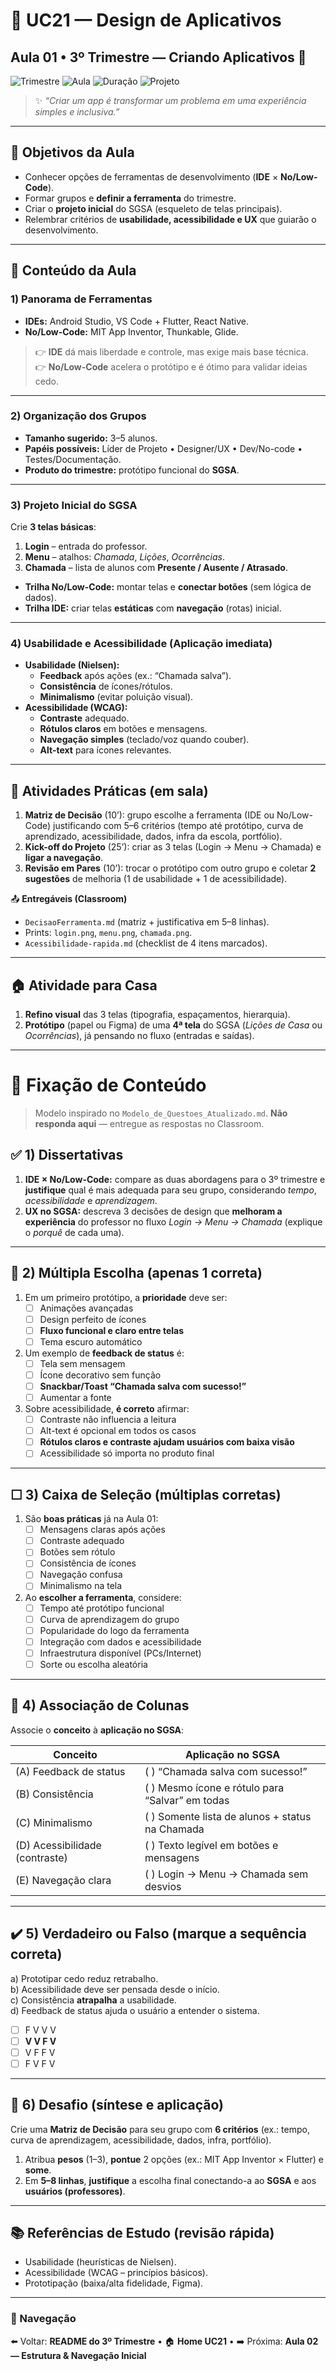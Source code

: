 # 📱 UC21 — Design de Aplicativos  
## Aula 01 • 3º Trimestre — Criando Aplicativos 🚀

![Trimestre](https://img.shields.io/badge/Trimestre-3º-blue)
![Aula](https://img.shields.io/badge/Aula-01%2F08-informational)
![Duração](https://img.shields.io/badge/Duração-50_minutos-lightgrey)
![Projeto](https://img.shields.io/badge/Projeto-SGSA-8A2BE2)

> ✨ *“Criar um app é transformar um problema em uma experiência simples e inclusiva.”*

---

## 🎯 Objetivos da Aula
- Conhecer opções de ferramentas de desenvolvimento (**IDE** × **No/Low-Code**).
- Formar grupos e **definir a ferramenta** do trimestre.
- Criar o **projeto inicial** do SGSA (esqueleto de telas principais).
- Relembrar critérios de **usabilidade, acessibilidade e UX** que guiarão o desenvolvimento.

---

## 🧱 Conteúdo da Aula

### 1) Panorama de Ferramentas
- **IDEs:** Android Studio, VS Code + Flutter, React Native.  
- **No/Low-Code:** MIT App Inventor, Thunkable, Glide.

> 👉 **IDE** dá mais liberdade e controle, mas exige mais base técnica.  
> 👉 **No/Low-Code** acelera o protótipo e é ótimo para validar ideias cedo.

---

### 2) Organização dos Grupos
- **Tamanho sugerido:** 3–5 alunos.  
- **Papéis possíveis:** Líder de Projeto • Designer/UX • Dev/No-code • Testes/Documentação.  
- **Produto do trimestre:** protótipo funcional do **SGSA**.

---

### 3) Projeto Inicial do SGSA
Crie **3 telas básicas**:
1. **Login** – entrada do professor.  
2. **Menu** – atalhos: *Chamada*, *Lições*, *Ocorrências*.  
3. **Chamada** – lista de alunos com **Presente / Ausente / Atrasado**.

- **Trilha No/Low-Code:** montar telas e **conectar botões** (sem lógica de dados).  
- **Trilha IDE:** criar telas **estáticas** com **navegação** (rotas) inicial.

---

### 4) Usabilidade e Acessibilidade (Aplicação imediata)
- **Usabilidade (Nielsen):**  
  - **Feedback** após ações (ex.: “Chamada salva”).  
  - **Consistência** de ícones/rótulos.  
  - **Minimalismo** (evitar poluição visual).  
- **Acessibilidade (WCAG):**  
  - **Contraste** adequado.  
  - **Rótulos claros** em botões e mensagens.  
  - **Navegação simples** (teclado/voz quando couber).  
  - **Alt-text** para ícones relevantes.

---

## 🧪 Atividades Práticas (em sala)
1. **Matriz de Decisão** (10’): grupo escolhe a ferramenta (IDE ou No/Low-Code) justificando com 5–6 critérios (tempo até protótipo, curva de aprendizado, acessibilidade, dados, infra da escola, portfólio).  
2. **Kick-off do Projeto** (25’): criar as 3 telas (Login → Menu → Chamada) e **ligar a navegação**.  
3. **Revisão em Pares** (10’): trocar o protótipo com outro grupo e coletar **2 sugestões** de melhoria (1 de usabilidade + 1 de acessibilidade).

📤 **Entregáveis (Classroom)**  
- `DecisaoFerramenta.md` (matriz + justificativa em 5–8 linhas).  
- Prints: `login.png`, `menu.png`, `chamada.png`.  
- `Acessibilidade-rapida.md` (checklist de 4 itens marcados).

---

## 🏠 Atividade para Casa
1. **Refino visual** das 3 telas (tipografia, espaçamentos, hierarquia).  
2. **Protótipo** (papel ou Figma) de uma **4ª tela** do SGSA (*Lições de Casa* ou *Ocorrências*), já pensando no fluxo (entradas e saídas).

---

# 🧠 Fixação de Conteúdo

> Modelo inspirado no `Modelo_de_Questoes_Atualizado.md`. **Não responda aqui** — entregue as respostas no Classroom.

## ✅ 1) Dissertativas
1. **IDE × No/Low-Code:** compare as duas abordagens para o 3º trimestre e **justifique** qual é mais adequada para seu grupo, considerando *tempo*, *acessibilidade* e *aprendizagem*.  
2. **UX no SGSA:** descreva 3 decisões de design que **melhoram a experiência** do professor no fluxo *Login → Menu → Chamada* (explique o *porquê* de cada uma).  

---

## 🔘 2) Múltipla Escolha (apenas 1 correta)
1. Em um primeiro protótipo, a **prioridade** deve ser:  
   - [ ] Animações avançadas  
   - [ ] Design perfeito de ícones  
   - [ ] **Fluxo funcional e claro entre telas**  
   - [ ] Tema escuro automático

2. Um exemplo de **feedback de status** é:  
   - [ ] Tela sem mensagem  
   - [ ] Ícone decorativo sem função  
   - [ ] **Snackbar/Toast “Chamada salva com sucesso!”**  
   - [ ] Aumentar a fonte

3. Sobre acessibilidade, **é correto** afirmar:  
   - [ ] Contraste não influencia a leitura  
   - [ ] Alt-text é opcional em todos os casos  
   - [ ] **Rótulos claros e contraste ajudam usuários com baixa visão**  
   - [ ] Acessibilidade só importa no produto final

---

## ☐ 3) Caixa de Seleção (múltiplas corretas)
1. São **boas práticas** já na Aula 01:  
   - [ ] Mensagens claras após ações  
   - [ ] Contraste adequado  
   - [ ] Botões sem rótulo  
   - [ ] Consistência de ícones  
   - [ ] Navegação confusa  
   - [ ] Minimalismo na tela

2. Ao **escolher a ferramenta**, considere:  
   - [ ] Tempo até protótipo funcional  
   - [ ] Curva de aprendizagem do grupo  
   - [ ] Popularidade do logo da ferramenta  
   - [ ] Integração com dados e acessibilidade  
   - [ ] Infraestrutura disponível (PCs/Internet)  
   - [ ] Sorte ou escolha aleatória

---

## 🔗 4) Associação de Colunas
Associe o **conceito** à **aplicação no SGSA**:

| Conceito                         | Aplicação no SGSA                                   |
| -------------------------------- | --------------------------------------------------- |
| (A) Feedback de status           | (  ) “Chamada salva com sucesso!”                   |
| (B) Consistência                 | (  ) Mesmo ícone e rótulo para “Salvar” em todas   |
| (C) Minimalismo                  | (  ) Somente lista de alunos + status na Chamada   |
| (D) Acessibilidade (contraste)   | (  ) Texto legível em botões e mensagens            |
| (E) Navegação clara              | (  ) Login → Menu → Chamada sem desvios             |

---

## ✔️ 5) Verdadeiro ou Falso (marque a sequência correta)
a) Prototipar cedo reduz retrabalho.  
b) Acessibilidade deve ser pensada desde o início.  
c) Consistência **atrapalha** a usabilidade.  
d) Feedback de status ajuda o usuário a entender o sistema.

- [ ] F V V V  
- [ ] **V V F V**  
- [ ] V F F V  
- [ ] F V F V

---

## 🚀 6) Desafio (síntese e aplicação)
Crie uma **Matriz de Decisão** para seu grupo com **6 critérios** (ex.: tempo, curva de aprendizagem, acessibilidade, dados, infra, portfólio).  
1) Atribua **pesos** (1–3), **pontue** 2 opções (ex.: MIT App Inventor × Flutter) e **some**.  
2) Em **5–8 linhas**, **justifique** a escolha final conectando-a ao **SGSA** e aos **usuários (professores)**.

---

## 📚 Referências de Estudo (revisão rápida)
- Usabilidade (heurísticas de Nielsen).  
- Acessibilidade (WCAG – princípios básicos).  
- Prototipação (baixa/alta fidelidade, Figma).

---

### 🧭 Navegação
⬅️ Voltar: **README do 3º Trimestre** • 🏠 **Home UC21** • ➡️ Próxima: **Aula 02 — Estrutura & Navegação Inicial**
